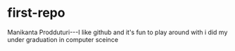 # first-repo
Manikanta Prodduturi---I like github and it's fun to play around with
i did 
my under graduation
in computer sceince 
